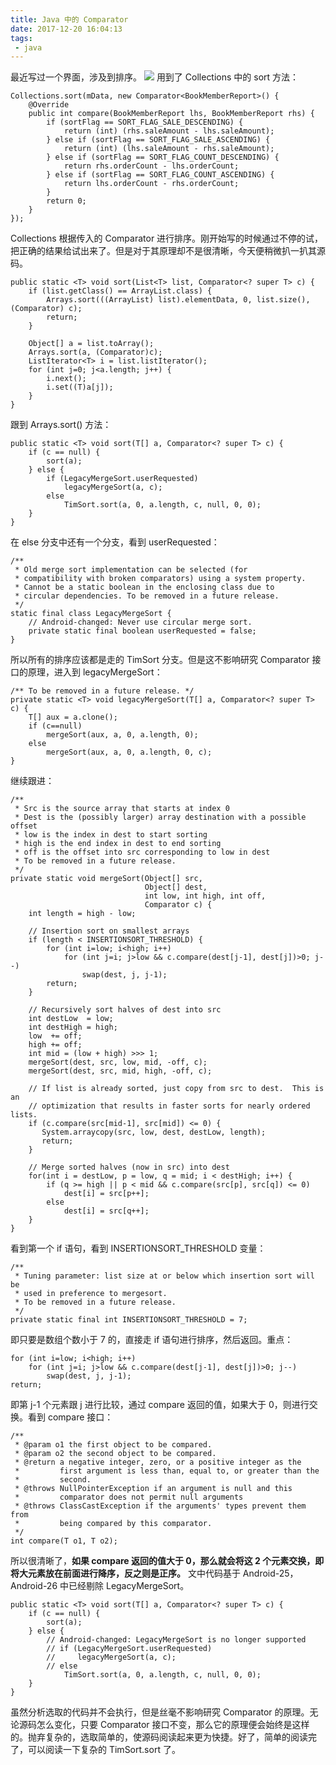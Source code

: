 ```yaml
---
title: Java 中的 Comparator
date: 2017-12-20 16:04:13
tags:
 - java
---
```

最近写过一个界面，涉及到排序。
![](http://7xryow.com1.z0.glb.clouddn.com/2017/12/20/%E9%80%89%E5%8C%BA_293.png)
用到了 Collections 中的 sort 方法：
```
Collections.sort(mData, new Comparator<BookMemberReport>() {
    @Override
    public int compare(BookMemberReport lhs, BookMemberReport rhs) {
        if (sortFlag == SORT_FLAG_SALE_DESCENDING) {
            return (int) (rhs.saleAmount - lhs.saleAmount);
        } else if (sortFlag == SORT_FLAG_SALE_ASCENDING) {
            return (int) (lhs.saleAmount - rhs.saleAmount);
        } else if (sortFlag == SORT_FLAG_COUNT_DESCENDING) {
            return rhs.orderCount - lhs.orderCount;
        } else if (sortFlag == SORT_FLAG_COUNT_ASCENDING) {
            return lhs.orderCount - rhs.orderCount;
        }
        return 0;
    }
});
```
Collections 根据传入的 Comparator 进行排序。刚开始写的时候通过不停的试，把正确的结果给试出来了。但是对于其原理却不是很清晰，今天便稍微扒一扒其源码。

<!-- more -->

```
public static <T> void sort(List<T> list, Comparator<? super T> c) {
    if (list.getClass() == ArrayList.class) {
        Arrays.sort(((ArrayList) list).elementData, 0, list.size(), (Comparator) c);
        return;
    }

    Object[] a = list.toArray();
    Arrays.sort(a, (Comparator)c);
    ListIterator<T> i = list.listIterator();
    for (int j=0; j<a.length; j++) {
        i.next();
        i.set((T)a[j]);
    }
}
```
跟到 Arrays.sort() 方法：
```
public static <T> void sort(T[] a, Comparator<? super T> c) {
    if (c == null) {
        sort(a);
    } else {
        if (LegacyMergeSort.userRequested)
            legacyMergeSort(a, c);
        else
            TimSort.sort(a, 0, a.length, c, null, 0, 0);
    }
}
```
在 else 分支中还有一个分支，看到 userRequested：
```
/**
 * Old merge sort implementation can be selected (for
 * compatibility with broken comparators) using a system property.
 * Cannot be a static boolean in the enclosing class due to
 * circular dependencies. To be removed in a future release.
 */
static final class LegacyMergeSort {
    // Android-changed: Never use circular merge sort.
    private static final boolean userRequested = false;
}
```
所以所有的排序应该都是走的 TimSort 分支。但是这不影响研究 Comparator 接口的原理，进入到 legacyMergeSort：
```
/** To be removed in a future release. */
private static <T> void legacyMergeSort(T[] a, Comparator<? super T> c) {
    T[] aux = a.clone();
    if (c==null)
        mergeSort(aux, a, 0, a.length, 0);
    else
        mergeSort(aux, a, 0, a.length, 0, c);
}
```
继续跟进：
```
/**
 * Src is the source array that starts at index 0
 * Dest is the (possibly larger) array destination with a possible offset
 * low is the index in dest to start sorting
 * high is the end index in dest to end sorting
 * off is the offset into src corresponding to low in dest
 * To be removed in a future release.
 */
private static void mergeSort(Object[] src,
                              Object[] dest,
                              int low, int high, int off,
                              Comparator c) {
    int length = high - low;

    // Insertion sort on smallest arrays
    if (length < INSERTIONSORT_THRESHOLD) {
        for (int i=low; i<high; i++)
            for (int j=i; j>low && c.compare(dest[j-1], dest[j])>0; j--)
                swap(dest, j, j-1);
        return;
    }

    // Recursively sort halves of dest into src
    int destLow  = low;
    int destHigh = high;
    low  += off;
    high += off;
    int mid = (low + high) >>> 1;
    mergeSort(dest, src, low, mid, -off, c);
    mergeSort(dest, src, mid, high, -off, c);

    // If list is already sorted, just copy from src to dest.  This is an
    // optimization that results in faster sorts for nearly ordered lists.
    if (c.compare(src[mid-1], src[mid]) <= 0) {
       System.arraycopy(src, low, dest, destLow, length);
       return;
    }

    // Merge sorted halves (now in src) into dest
    for(int i = destLow, p = low, q = mid; i < destHigh; i++) {
        if (q >= high || p < mid && c.compare(src[p], src[q]) <= 0)
            dest[i] = src[p++];
        else
            dest[i] = src[q++];
    }
}
```
看到第一个 if 语句，看到 INSERTIONSORT_THRESHOLD 变量：
```
/**
 * Tuning parameter: list size at or below which insertion sort will be
 * used in preference to mergesort.
 * To be removed in a future release.
 */
private static final int INSERTIONSORT_THRESHOLD = 7;
```
即只要是数组个数小于 7 的，直接走 if 语句进行排序，然后返回。重点：
```
for (int i=low; i<high; i++)
    for (int j=i; j>low && c.compare(dest[j-1], dest[j])>0; j--)
        swap(dest, j, j-1);
return;
```
即第 j-1 个元素跟 j 进行比较，通过 compare 返回的值，如果大于 0，则进行交换。看到 compare 接口：
```
/**
 * @param o1 the first object to be compared.
 * @param o2 the second object to be compared.
 * @return a negative integer, zero, or a positive integer as the
 *         first argument is less than, equal to, or greater than the
 *         second.
 * @throws NullPointerException if an argument is null and this
 *         comparator does not permit null arguments
 * @throws ClassCastException if the arguments' types prevent them from
 *         being compared by this comparator.
 */
int compare(T o1, T o2);
```
所以很清晰了，**如果 compare 返回的值大于 0，那么就会将这 2 个元素交换，即将大元素放在前面进行降序，反之则是正序。**
文中代码基于 Android-25，Android-26 中已经剔除 LegacyMergeSort。
```
public static <T> void sort(T[] a, Comparator<? super T> c) {
    if (c == null) {
        sort(a);
    } else {
        // Android-changed: LegacyMergeSort is no longer supported
        // if (LegacyMergeSort.userRequested)
        //     legacyMergeSort(a, c);
        // else
            TimSort.sort(a, 0, a.length, c, null, 0, 0);
    }
}
```
虽然分析选取的代码并不会执行，但是丝毫不影响研究 Comparator 的原理。无论源码怎么变化，只要 Comparator 接口不变，那么它的原理便会始终是这样的。抛弃复杂的，选取简单的，使源码阅读起来更为快捷。好了，简单的阅读完了，可以阅读一下复杂的 TimSort.sort 了。
